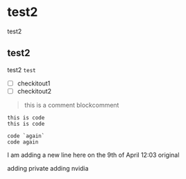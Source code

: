 # test2
test2
## test2
test2 `test`

 - [ ] checkitout1
 - [ ] checkitout2

> this is a comment
> blockcomment

```
this is code
this is code
```

```
code `again`
code again
```


I am adding a new line here on the 9th of April 12:03
original

adding private
adding nvidia
<!--stackedit_data:
eyJoaXN0b3J5IjpbMjAxNzQ2ODI2LDEzNjI5MDk2NDgsLTE2NT
AyNzAzNTMsMjQwNjQ0MjcyLC0xNjQ4MDE0NDE4LDEwMTc3MTIy
OTIsMTI0NzQ2MzAxM119
-->